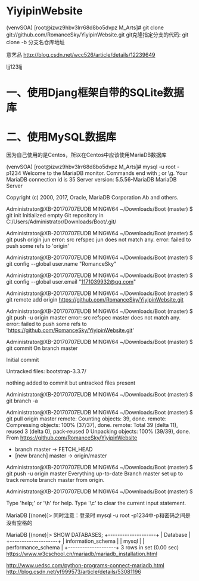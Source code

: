 # YiyipinWebsite
(venvSOA) [root@izwz9hbv3lrr68d8bo5dvpz M_Arts]# 
git clone git://github.com/RomanceSky/YiyipinWebsite.git
git克隆指定分支的代码:
git clone -b 分支名仓库地址


意艺品
http://blog.csdn.net/wcc526/article/details/12239649

ljj123ljj
<h1>一、使用Djang框架自带的SQLite数据库</h1>

<h1>二、使用MySQL数据库</h1>
<p>
因为自己使用的是Centos，所以在Centos中应该使用MariaDB数据库
</p>
(venvSOA) [root@izwz9hbv3lrr68d8bo5dvpz M_Arts]# mysql -u root -p1234
Welcome to the MariaDB monitor.  Commands end with ; or \g.
Your MariaDB connection id is 35
Server version: 5.5.56-MariaDB MariaDB Server

Copyright (c) 2000, 2017, Oracle, MariaDB Corporation Ab and others.



Administrator@XB-20170707EUDB MINGW64 ~/Downloads/Boot (master)
$ git init
Initialized empty Git repository in C:/Users/Administrator/Downloads/Boot/.git/

Administrator@XB-20170707EUDB MINGW64 ~/Downloads/Boot (master)
$ git push origin jun
error: src refspec jun does not match any.
error: failed to push some refs to 'origin'

Administrator@XB-20170707EUDB MINGW64 ~/Downloads/Boot (master)
$ git config --global user.name "RomanceSky"

Administrator@XB-20170707EUDB MINGW64 ~/Downloads/Boot (master)
$ git config --global user.email "1171039932@qq.com"

Administrator@XB-20170707EUDB MINGW64 ~/Downloads/Boot (master)
$ git remote add origin https://github.com/RomanceSky/YiyipinWebsite.git

Administrator@XB-20170707EUDB MINGW64 ~/Downloads/Boot (master)
$ git push -u origin master
error: src refspec master does not match any.
error: failed to push some refs to 'https://github.com/RomanceSky/YiyipinWebsite.git'

Administrator@XB-20170707EUDB MINGW64 ~/Downloads/Boot (master)
$ git commit
On branch master

Initial commit

Untracked files:
        bootstrap-3.3.7/

nothing added to commit but untracked files present

Administrator@XB-20170707EUDB MINGW64 ~/Downloads/Boot (master)
$ git branch -a

Administrator@XB-20170707EUDB MINGW64 ~/Downloads/Boot (master)
$ git pull origin master
remote: Counting objects: 39, done.
remote: Compressing objects: 100% (37/37), done.
remote: Total 39 (delta 11), reused 3 (delta 0), pack-reused 0
Unpacking objects: 100% (39/39), done.
From https://github.com/RomanceSky/YiyipinWebsite
 * branch            master     -> FETCH_HEAD
 * [new branch]      master     -> origin/master

Administrator@XB-20170707EUDB MINGW64 ~/Downloads/Boot (master)
$ git push -u origin master
Everything up-to-date
Branch master set up to track remote branch master from origin.

Administrator@XB-20170707EUDB MINGW64 ~/Downloads/Boot (master)
$


Type 'help;' or '\h' for help. Type '\c' to clear the current input statement.

MariaDB [(none)]> 
同时注意：登录时 mysql -u root -p1234中-p和密码之间是没有空格的

MariaDB [(none)]> SHOW DATABASES;
+--------------------+
| Database           |
+--------------------+
| information_schema |
| mysql              |
| performance_schema |
+--------------------+
3 rows in set (0.00 sec)
https://www.w3cschool.cn/mariadb/mariadb_installation.html

http://www.uedsc.com/python-programs-connect-mariadb.html
http://blog.csdn.net/yf999573/article/details/53081196

